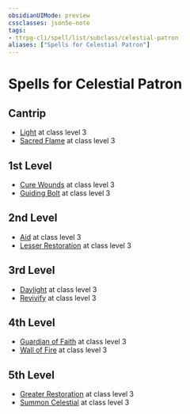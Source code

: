 ```yaml
---
obsidianUIMode: preview
cssclasses: json5e-note
tags:
- ttrpg-cli/spell/list/subclass/celestial-patron
aliases: ["Spells for Celestial Patron"]
---
```

# Spells for Celestial Patron

## Cantrip

- [Light](3-Mechanics/CLI/spells/light-xphb.md "XPHB") at class level 3
- [Sacred Flame](3-Mechanics/CLI/spells/sacred-flame-xphb.md "XPHB") at class level 3

## 1st Level

- [Cure Wounds](3-Mechanics/CLI/spells/cure-wounds-xphb.md "XPHB") at class level 3
- [Guiding Bolt](3-Mechanics/CLI/spells/guiding-bolt-xphb.md "XPHB") at class level 3

## 2nd Level

- [Aid](3-Mechanics/CLI/spells/aid-xphb.md "XPHB") at class level 3
- [Lesser Restoration](3-Mechanics/CLI/spells/lesser-restoration-xphb.md "XPHB") at class level 3

## 3rd Level

- [Daylight](3-Mechanics/CLI/spells/daylight-xphb.md "XPHB") at class level 3
- [Revivify](3-Mechanics/CLI/spells/revivify-xphb.md "XPHB") at class level 3

## 4th Level

- [Guardian of Faith](3-Mechanics/CLI/spells/guardian-of-faith-xphb.md "XPHB") at class level 3
- [Wall of Fire](3-Mechanics/CLI/spells/wall-of-fire-xphb.md "XPHB") at class level 3

## 5th Level

- [Greater Restoration](3-Mechanics/CLI/spells/greater-restoration-xphb.md "XPHB") at class level 3
- [Summon Celestial](3-Mechanics/CLI/spells/summon-celestial-xphb.md "XPHB") at class level 3